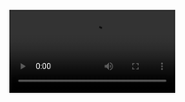 ![image description](https://github.com/huohuashi-dawoya/fossil_pics_and_video/blob/main/aad7c6e49197bd189e88342f689236ae_raw.mp4)
